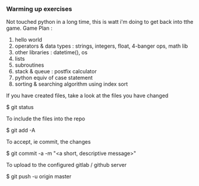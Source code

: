 ### Warming up exercises

Not touched python in a long time, this is watt i'm doing to get back into tthe game. Game Plan :
1. hello world
2. operators & data types : strings, integers, float, 4-banger ops, math lib
3. other libraries : datetime(), os
4. lists
5. subroutines
6. stack & queue : postfix calculator 
7. python equiv of case statement
8. sorting & searching algorithm using index sort

If you have created files, take a look at the files you have changed

$ git status

To include the files into the repo

$ git add -A

To accept, ie commit, the changes

$ git commit -a -m "<a short, descriptive message>"

To upload to the configured gitlab / github server

$ git push -u origin master
